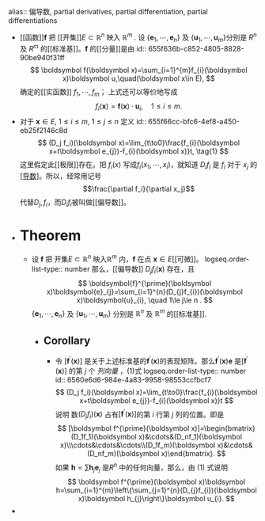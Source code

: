 alias:: 偏导数, partial derivatives, partial differentiation, partial differentiations

- [[函数]]$\boldsymbol f$ 把 [[开集]]$E{\subset}\mathbb{R}^n$ 映入 $\mathbb{R}^m$ . 设 $\{\boldsymbol e_1,\cdots, \boldsymbol e_n\}$ 及 $\{\boldsymbol u_1,\cdots, \boldsymbol u_m\}$分别是 $R^n$ 及 $R^m$ 的[[标准基]]。$\boldsymbol f$ 的[[分量]]是由
  id:: 655f636b-c852-4805-8828-90be940f31ff
  $$
  \boldsymbol f(\boldsymbol x)=\sum_{i=1}^{m}f_{i}(\boldsymbol x)\boldsymbol u,\quad(\boldsymbol x\in E), 
  $$
  确定的[[实函数]] $f_1,\cdots,f_{m}$； 
  上式还可以等价地写成
  $$
  f_{i}(\boldsymbol x)=\boldsymbol{f}(\boldsymbol x)\cdot\boldsymbol{u}_{i},\quad 1\le i\le m.$$
- 对于 $\boldsymbol x\in E$, $1\le i\le m$, $1\le j\le n$ 定义
  id:: 655f66cc-bfc6-4ef8-a450-eb25f2146c8d
  $$
  (D_j f_i)(\boldsymbol x)=\lim_{t\to0}\frac{f_{i}(\boldsymbol x+t\boldsymbol e_{j})-f_{i}(\boldsymbol x)}t, \tag{1}
  $$
  这里假定此[[极限]]存在。把 $f_i(x)$ 写成$f_i(x_1,\cdots,x_i)$，就知道 $D_if_i$ 是 $f_i$ 对于 $x_j$ 的[[导数]](其他变量保持不变)。所以，经常用记号
  $$\frac{\partial f_i}{\partial x_j}$$
  代替$D_j,f_i$，而$D_if_i$被叫做[[偏导数]]。
- # Theorem
	- 设 $\boldsymbol f$ 把 开集$E\subset \mathbb R^n$ 映入$\mathbb R^m$ 内，$\boldsymbol f$ 在点 $\boldsymbol x\in E$[[可微]]。
	  logseq.order-list-type:: number
	  那么，[[偏导数]] $D_jf_i(\boldsymbol x)$ 存在，且
	  $$
	  \boldsymbol{f}^{\prime}(\boldsymbol x)\boldsymbol{e}_{j}=\sum_{i=1}^{n}(D_{j}f_{i})(\boldsymbol x)\boldsymbol{u}_{i}, \quad 1\le j\le n .
	  $$
	  $\{\boldsymbol e_1,\cdots, \boldsymbol e_n\}$ 及 $\{\boldsymbol u_1,\cdots, \boldsymbol u_m\}$ 分别是 $\mathbb R^n$ 及 $\mathbb R^m$ 的[[标准基]].
		- ## Corollary
			- 令 $[\boldsymbol f^{\prime}(\boldsymbol x)]$ 是关于上述标准基的$\boldsymbol f^{\prime}(\boldsymbol x)$的表现矩阵。那么$\boldsymbol f^{\prime}(\boldsymbol x)\boldsymbol e$ 是$[\boldsymbol f^{\prime}(\boldsymbol x)]$ 的第 $j$ 个 *列向量* ，$(1)$式
			  logseq.order-list-type:: number
			  id:: 6560e6d6-984e-4a83-9958-98553ccfbcf7
			  $$
			  (D_j f_i)(\boldsymbol x)=\lim_{t\to0}\frac{f_{i}(\boldsymbol x+t\boldsymbol e_{j})-f_{i}(\boldsymbol x)}t
			  $$
			  说明 数$(D_jf_i)(\boldsymbol x)$ 占有$[\boldsymbol f^{\prime}(\boldsymbol x)]$的第 $i$ 行第 $j$ 列的位置。即是
			  $$
			  [\boldsymbol f^{\prime}(\boldsymbol x)]=\begin{bmatrix}(D_1f_1)(\boldsymbol x)&\cdots&(D_nf_1)(\boldsymbol x)\\\cdots&\cdots&\cdots\\(D_1f_m)(\boldsymbol x)&\cdots&(D_nf_m)(\boldsymbol x)\end{bmatrix}.
			  $$
			  如果 $\boldsymbol h=\sum\boldsymbol h_j\boldsymbol e_j$ 是$R^n$ 中的任何向量，那么，由 $(1)$ 式说明
			  $$
			  \boldsymbol f^{\prime}(\boldsymbol x)\boldsymbol h=\sum_{i=1}^{m}\left\{\sum_{j=1}^{n}(D_{j}f_{i})(\boldsymbol x)\boldsymbol h_{j}\right\}\boldsymbol u_{i}.
			  $$
-